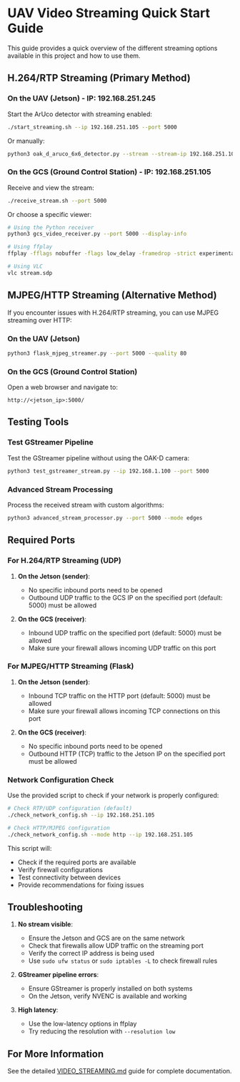 # UAV Video Streaming Quick Start Guide

This guide provides a quick overview of the different streaming options available in this project and how to use them.

## H.264/RTP Streaming (Primary Method)

### On the UAV (Jetson) - IP: 192.168.251.245

Start the ArUco detector with streaming enabled:

```bash
./start_streaming.sh --ip 192.168.251.105 --port 5000
```

Or manually:

```bash
python3 oak_d_aruco_6x6_detector.py --stream --stream-ip 192.168.251.105 --stream-port 5000
```

### On the GCS (Ground Control Station) - IP: 192.168.251.105

Receive and view the stream:

```bash
./receive_stream.sh --port 5000
```

Or choose a specific viewer:

```bash
# Using the Python receiver
python3 gcs_video_receiver.py --port 5000 --display-info

# Using ffplay
ffplay -fflags nobuffer -flags low_delay -framedrop -strict experimental "udp://@:5000?buffer_size=120000"

# Using VLC
vlc stream.sdp
```

## MJPEG/HTTP Streaming (Alternative Method)

If you encounter issues with H.264/RTP streaming, you can use MJPEG streaming over HTTP:

### On the UAV (Jetson)

```bash
python3 flask_mjpeg_streamer.py --port 5000 --quality 80
```

### On the GCS (Ground Control Station)

Open a web browser and navigate to:

```
http://<jetson_ip>:5000/
```

## Testing Tools

### Test GStreamer Pipeline

Test the GStreamer pipeline without using the OAK-D camera:

```bash
python3 test_gstreamer_stream.py --ip 192.168.1.100 --port 5000
```

### Advanced Stream Processing

Process the received stream with custom algorithms:

```bash
python3 advanced_stream_processor.py --port 5000 --mode edges
```

## Required Ports

### For H.264/RTP Streaming (UDP)

1. **On the Jetson (sender)**:
   - No specific inbound ports need to be opened
   - Outbound UDP traffic to the GCS IP on the specified port (default: 5000) must be allowed

2. **On the GCS (receiver)**:
   - Inbound UDP traffic on the specified port (default: 5000) must be allowed
   - Make sure your firewall allows incoming UDP traffic on this port

### For MJPEG/HTTP Streaming (Flask)

1. **On the Jetson (sender)**:
   - Inbound TCP traffic on the HTTP port (default: 5000) must be allowed
   - Make sure your firewall allows incoming TCP connections on this port

2. **On the GCS (receiver)**:
   - No specific inbound ports need to be opened
   - Outbound HTTP (TCP) traffic to the Jetson IP on the specified port must be allowed

### Network Configuration Check

Use the provided script to check if your network is properly configured:

```bash
# Check RTP/UDP configuration (default)
./check_network_config.sh --ip 192.168.251.105

# Check HTTP/MJPEG configuration
./check_network_config.sh --mode http --ip 192.168.251.105
```

This script will:
- Check if the required ports are available
- Verify firewall configurations
- Test connectivity between devices
- Provide recommendations for fixing issues

## Troubleshooting

1. **No stream visible**:
   - Ensure the Jetson and GCS are on the same network
   - Check that firewalls allow UDP traffic on the streaming port
   - Verify the correct IP address is being used
   - Use `sudo ufw status` or `sudo iptables -L` to check firewall rules

2. **GStreamer pipeline errors**:
   - Ensure GStreamer is properly installed on both systems
   - On the Jetson, verify NVENC is available and working

3. **High latency**:
   - Use the low-latency options in ffplay
   - Try reducing the resolution with `--resolution low`

## For More Information

See the detailed [VIDEO_STREAMING.md](VIDEO_STREAMING.md) guide for complete documentation.